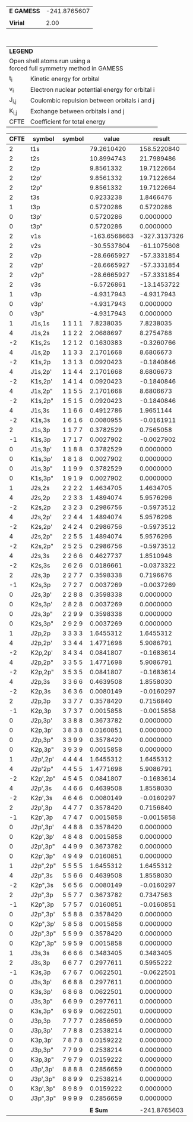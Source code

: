 <div class="grid-wrapper" id="integrals-table-13">

<div id="table1">

|              |              |
| ------------ | ------------ |
| **E GAMESS** | -241.8765607 |
|              |              |
| **Virial**   | 2.00         |

<table style="margin-top: 3rem">
<tr>
  <td colspan="2">
    <b>LEGEND</b>
  </td>
</tr>
<tr>
  <td colspan="2">
    Open shell atoms run using a <br>forced full symmetry method in GAMESS
  </td>
</tr>
<tr>
  <td>t<sub>i</sub></td> <td> Kinetic energy for orbital</td>
</tr>
<tr>
  <td>v<sub>i</sub></td> <td>Electron nuclear potential energy for orbital i</td>
</tr>
<tr>
  <td>J<sub>i,j</sub></td>	<td>Coulombic repulsion between orbitals i and j</td>
</tr>
<tr>
  <td>K<sub>i,j</sub></td>  <td>Exchange between orbitals i and j</td>
</tr>
<tr>
  <td>CFTE</td> <td>Coefficient for total energy</td>
</tr>
</table>

</div>

<div id="table2">

| CFTE | symbol   | symbol  | value        | result       |
| ---- | -------- | ------- | ------------ | ------------ |
| 2    | t1s      |         | 79.2610420   | 158.5220840  |
| 2    | t2s      |         | 10.8994743   | 21.7989486   |
| 2    | t2p      |         | 9.8561332    | 19.7122664   |
| 2    | t2p'     |         | 9.8561332    | 19.7122664   |
| 2    | t2p"     |         | 9.8561332    | 19.7122664   |
| 2    | t3s      |         | 0.9233238    | 1.8466476    |
| 1    | t3p      |         | 0.5720286    | 0.5720286    |
| 0    | t3p'     |         | 0.5720286    | 0.0000000    |
| 0    | t3p"     |         | 0.5720286    | 0.0000000    |
| 2    | v1s      |         | -163.6568663 | -327.3137326 |
| 2    | v2s      |         | -30.5537804  | -61.1075608  |
| 2    | v2p      |         | -28.6665927  | -57.3331854  |
| 2    | v2p'     |         | -28.6665927  | -57.3331854  |
| 2    | v2p"     |         | -28.6665927  | -57.3331854  |
| 2    | v3s      |         | -6.5726861   | -13.1453722  |
| 1    | v3p      |         | -4.9317943   | -4.9317943   |
| 0    | v3p'     |         | -4.9317943   | 0.0000000    |
| 0    | v3p"     |         | -4.9317943   | 0.0000000    |
| 1    | J1s,1s   | 1 1 1 1 | 7.8238035    | 7.8238035    |
| 4    | J1s,2s   | 1 1 2 2 | 2.0688697    | 8.2754788    |
| -2   | K1s,2s   | 1 2 1 2 | 0.1630383    | -0.3260766   |
| 4    | J1s,2p   | 1 1 3 3 | 2.1701668    | 8.6806673    |
| -2   | K1s,2p   | 1 3 1 3 | 0.0920423    | -0.1840846   |
| 4    | J1s,2p'  | 1 1 4 4 | 2.1701668    | 8.6806673    |
| -2   | K1s,2p'  | 1 4 1 4 | 0.0920423    | -0.1840846   |
| 4    | J1s,2p"  | 1 1 5 5 | 2.1701668    | 8.6806673    |
| -2   | K1s,2p"  | 1 5 1 5 | 0.0920423    | -0.1840846   |
| 4    | J1s,3s   | 1 1 6 6 | 0.4912786    | 1.9651144    |
| -2   | K1s,3s   | 1 6 1 6 | 0.0080955    | -0.0161911   |
| 2    | J1s,3p   | 1 1 7 7 | 0.3782529    | 0.7565058    |
| -1   | K1s,3p   | 1 7 1 7 | 0.0027902    | -0.0027902   |
| 0    | J1s,3p'  | 1 1 8 8 | 0.3782529    | 0.0000000    |
| 0    | K1s,3p'  | 1 8 1 8 | 0.0027902    | 0.0000000    |
| 0    | J1s,3p"  | 1 1 9 9 | 0.3782529    | 0.0000000    |
| 0    | K1s,3p"  | 1 9 1 9 | 0.0027902    | 0.0000000    |
| 1    | J2s,2s   | 2 2 2 2 | 1.4634705    | 1.4634705    |
| 4    | J2s,2p   | 2 2 3 3 | 1.4894074    | 5.9576296    |
| -2   | K2s,2p   | 2 3 2 3 | 0.2986756    | -0.5973512   |
| 4    | J2s,2p'  | 2 2 4 4 | 1.4894074    | 5.9576296    |
| -2   | K2s,2p'  | 2 4 2 4 | 0.2986756    | -0.5973512   |
| 4    | J2s,2p"  | 2 2 5 5 | 1.4894074    | 5.9576296    |
| -2   | K2s,2p"  | 2 5 2 5 | 0.2986756    | -0.5973512   |
| 4    | J2s,3s   | 2 2 6 6 | 0.4627737    | 1.8510948    |
| -2   | K2s,3s   | 2 6 2 6 | 0.0186661    | -0.0373322   |
| 2    | J2s,3p   | 2 2 7 7 | 0.3598338    | 0.7196676    |
| -1   | K2s,3p   | 2 7 2 7 | 0.0037269    | -0.0037269   |
| 0    | J2s,3p'  | 2 2 8 8 | 0.3598338    | 0.0000000    |
| 0    | K2s,3p'  | 2 8 2 8 | 0.0037269    | 0.0000000    |
| 0    | J2s,3p"  | 2 2 9 9 | 0.3598338    | 0.0000000    |
| 0    | K2s,3p"  | 2 9 2 9 | 0.0037269    | 0.0000000    |
| 1    | J2p,2p   | 3 3 3 3 | 1.6455312    | 1.6455312    |
| 4    | J2p,2p'  | 3 3 4 4 | 1.4771698    | 5.9086791    |
| -2   | K2p,2p'  | 3 4 3 4 | 0.0841807    | -0.1683614   |
| 4    | J2p,2p"  | 3 3 5 5 | 1.4771698    | 5.9086791    |
| -2   | K2p,2p"  | 3 5 3 5 | 0.0841807    | -0.1683614   |
| 4    | J2p,3s   | 3 3 6 6 | 0.4639508    | 1.8558030    |
| -2   | K2p,3s   | 3 6 3 6 | 0.0080149    | -0.0160297   |
| 2    | J2p,3p   | 3 3 7 7 | 0.3578420    | 0.7156840    |
| -1   | K2p,3p   | 3 7 3 7 | 0.0015858    | -0.0015858   |
| 0    | J2p,3p'  | 3 3 8 8 | 0.3673782    | 0.0000000    |
| 0    | K2p,3p'  | 3 8 3 8 | 0.0160851    | 0.0000000    |
| 0    | J2p,3p"  | 3 3 9 9 | 0.3578420    | 0.0000000    |
| 0    | K2p,3p"  | 3 9 3 9 | 0.0015858    | 0.0000000    |
| 1    | J2p',2p' | 4 4 4 4 | 1.6455312    | 1.6455312    |
| 4    | J2p'2p"  | 4 4 5 5 | 1.4771698    | 5.9086791    |
| -2   | K2p',2p" | 4 5 4 5 | 0.0841807    | -0.1683614   |
| 4    | J2p',3s  | 4 4 6 6 | 0.4639508    | 1.8558030    |
| -2   | K2p',3s  | 4 6 4 6 | 0.0080149    | -0.0160297   |
| 2    | J2p',3p  | 4 4 7 7 | 0.3578420    | 0.7156840    |
| -1   | K2p',3p  | 4 7 4 7 | 0.0015858    | -0.0015858   |
| 0    | J2p',3p' | 4 4 8 8 | 0.3578420    | 0.0000000    |
| 0    | K2p',3p' | 4 8 4 8 | 0.0015858    | 0.0000000    |
| 0    | J2p',3p" | 4 4 9 9 | 0.3673782    | 0.0000000    |
| 0    | K2p',3p" | 4 9 4 9 | 0.0160851    | 0.0000000    |
| 1    | J2p",2p" | 5 5 5 5 | 1.6455312    | 1.6455312    |
| 4    | J2p",3s  | 5 5 6 6 | 0.4639508    | 1.8558030    |
| -2   | K2p",3s  | 5 6 5 6 | 0.0080149    | -0.0160297   |
| 2    | J2p",3p  | 5 5 7 7 | 0.3673782    | 0.7347563    |
| -1   | K2p",3p  | 5 7 5 7 | 0.0160851    | -0.0160851   |
| 0    | J2p",3p' | 5 5 8 8 | 0.3578420    | 0.0000000    |
| 0    | K2p",3p' | 5 8 5 8 | 0.0015858    | 0.0000000    |
| 0    | J2p",3p" | 5 5 9 9 | 0.3578420    | 0.0000000    |
| 0    | K2p",3p" | 5 9 5 9 | 0.0015858    | 0.0000000    |
| 1    | J3s,3s   | 6 6 6 6 | 0.3483405    | 0.3483405    |
| 2    | J3s,3p   | 6 6 7 7 | 0.2977611    | 0.5955222    |
| -1   | K3s,3p   | 6 7 6 7 | 0.0622501    | -0.0622501   |
| 0    | J3s,3p'  | 6 6 8 8 | 0.2977611    | 0.0000000    |
| 0    | K3s,3p'  | 6 8 6 8 | 0.0622501    | 0.0000000    |
| 0    | J3s,3p"  | 6 6 9 9 | 0.2977611    | 0.0000000    |
| 0    | K3s,3p"  | 6 9 6 9 | 0.0622501    | 0.0000000    |
| 0    | J3p,3p   | 7 7 7 7 | 0.2856659    | 0.0000000    |
| 0    | J3p,3p'  | 7 7 8 8 | 0.2538214    | 0.0000000    |
| 0    | K3p,3p'  | 7 8 7 8 | 0.0159222    | 0.0000000    |
| 0    | J3p,3p"  | 7 7 9 9 | 0.2538214    | 0.0000000    |
| 0    | K3p,3p"  | 7 9 7 9 | 0.0159222    | 0.0000000    |
| 0    | J3p',3p' | 8 8 8 8 | 0.2856659    | 0.0000000    |
| 0    | J3p',3p" | 8 8 9 9 | 0.2538214    | 0.0000000    |
| 0    | K3p',3p" | 8 9 8 9 | 0.0159222    | 0.0000000    |
| 0    | J3p",3p" | 9 9 9 9 | 0.2856659    | 0.0000000    |
|      |          |         |              |              |
|      |          |         | **E Sum**    | -241.8765603 |

</div>

</div>
